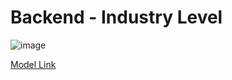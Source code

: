 # Backend - Industry Level 

![image](https://github.com/KRShashank17/Backend/assets/108650155/50e87224-ac49-4a8a-9cb6-229593649261)

[Model Link](https://app.eraser.io/workspace/MiksaRNHW9GtxAyGr7CM)

